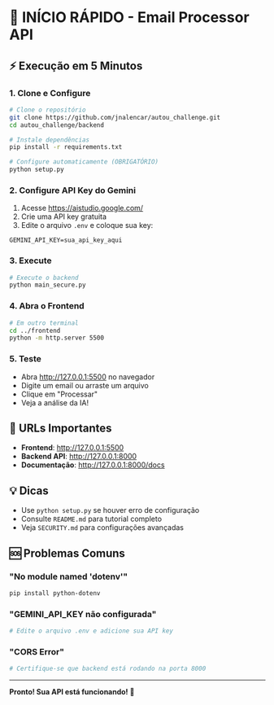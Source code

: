# 🚀 INÍCIO RÁPIDO - Email Processor API

## ⚡ Execução em 5 Minutos

### 1. Clone e Configure
```bash
# Clone o repositório
git clone https://github.com/jnalencar/autou_challenge.git
cd autou_challenge/backend

# Instale dependências
pip install -r requirements.txt

# Configure automaticamente (OBRIGATÓRIO)
python setup.py
```

### 2. Configure API Key do Gemini
1. Acesse https://aistudio.google.com/
2. Crie uma API key gratuita
3. Edite o arquivo `.env` e coloque sua key:
```env
GEMINI_API_KEY=sua_api_key_aqui
```

### 3. Execute
```bash
# Execute o backend
python main_secure.py
```

### 4. Abra o Frontend
```bash
# Em outro terminal
cd ../frontend
python -m http.server 5500
```

### 5. Teste
- Abra http://127.0.0.1:5500 no navegador
- Digite um email ou arraste um arquivo
- Clique em "Processar"
- Veja a análise da IA!

## 🎯 URLs Importantes

- **Frontend**: http://127.0.0.1:5500
- **Backend API**: http://127.0.0.1:8000
- **Documentação**: http://127.0.0.1:8000/docs

## 💡 Dicas

- Use `python setup.py` se houver erro de configuração
- Consulte `README.md` para tutorial completo
- Veja `SECURITY.md` para configurações avançadas

## 🆘 Problemas Comuns

### "No module named 'dotenv'"
```bash
pip install python-dotenv
```

### "GEMINI_API_KEY não configurada"
```bash
# Edite o arquivo .env e adicione sua API key
```

### "CORS Error"
```bash
# Certifique-se que backend está rodando na porta 8000
```

---

**Pronto! Sua API está funcionando! 🎉**
